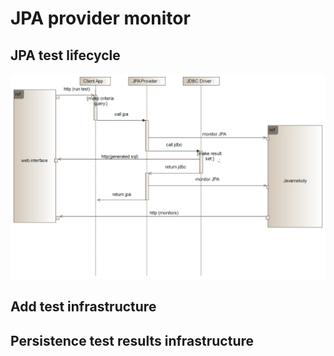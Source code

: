 # JPA provider monitor

## JPA test lifecycle

![](/images/monitor_jpa_activity.png)


## Add test infrastructure

## Persistence test results infrastructure
